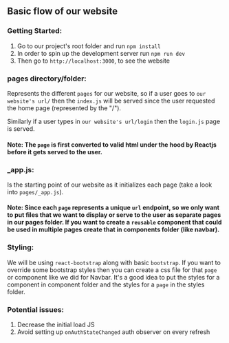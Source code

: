 ## Basic flow of our website

### Getting Started:

1. Go to our project's root folder and run `npm install`
2. In order to spin up the development server run `npm run dev`
3. Then go to `http://localhost:3000`, to see the website

### pages directory/folder:

Represents the different `pages` for our website, so if
a user goes to `our website's url/` then the `index.js` will be served since
the user requested the home page (represented by the "/").

Similarly if a user types in `our website's url/login` then the `login.js` page is
served.

#### Note: The `page` is first converted to valid html under the hood by Reactjs before it gets served to the user.

### \_app.js:

Is the starting point of our website as it initializes each page
(take a look into `pages/_app.js`).

#### Note: Since each `page` represents a unique `url` endpoint, so we only want to put files that we want to display or serve to the user as separate pages in our pages folder. If you want to create a `reusable` component that could be used in multiple pages create that in components folder (like navbar).

### Styling:

We will be using `react-bootstrap` along with basic `bootstrap`. If you want to
override some bootstrap styles then you can create a css file for that `page` or
component like we did for Navbar. It's a good idea to put the styles for a
component in component folder and the styles for a `page` in the styles folder.

### Potential issues:

1. Decrease the initial load JS
2. Avoid setting up `onAuthStateChanged` auth observer on every refresh
